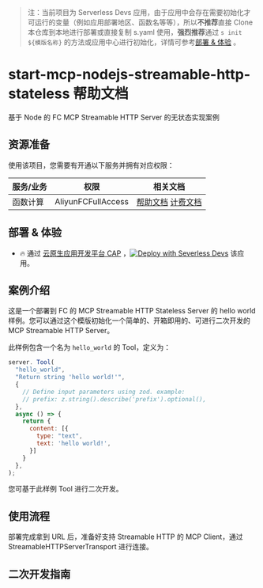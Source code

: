 
> 注：当前项目为 Serverless Devs 应用，由于应用中会存在需要初始化才可运行的变量（例如应用部署地区、函数名等等），所以**不推荐**直接 Clone 本仓库到本地进行部署或直接复制 s.yaml 使用，**强烈推荐**通过 `s init ${模版名称}` 的方法或应用中心进行初始化，详情可参考[部署 & 体验](#部署--体验) 。

# start-mcp-nodejs-streamable-http-stateless 帮助文档

<description>

基于 Node 的 FC MCP Streamable HTTP Server 的无状态实现案例

</description>


## 资源准备

使用该项目，您需要有开通以下服务并拥有对应权限：

<service>



| 服务/业务 |  权限  | 相关文档 |
| --- |  --- | --- |
| 函数计算 |  AliyunFCFullAccess | [帮助文档](https://help.aliyun.com/product/2508973.html) [计费文档](https://help.aliyun.com/document_detail/2512928.html) |

</service>

<remark>



</remark>

<disclaimers>



</disclaimers>

## 部署 & 体验

<appcenter>
   
- :fire: 通过 [云原生应用开发平台 CAP](https://cap.console.aliyun.com/template-detail?template=start-mcp-nodejs-streamable-http-stateless) ，[![Deploy with Severless Devs](https://img.alicdn.com/imgextra/i1/O1CN01w5RFbX1v45s8TIXPz_!!6000000006118-55-tps-95-28.svg)](https://cap.console.aliyun.com/template-detail?template=start-mcp-nodejs-streamable-http-stateless) 该应用。
   
</appcenter>
<deploy>
    
   
</deploy>

## 案例介绍

<appdetail id="flushContent">

这是一个部署到 FC 的 MCP Streamable HTTP Stateless Server 的 hello world 样例。您可以通过这个模版初始化一个简单的、开箱即用的、可进行二次开发的 MCP Streamable HTTP Server。 
 
此样例包含一个名为 `hello_world` 的 Tool，定义为：

```javascript
server. Tool(
  "hello_world",
  "Return string 'hello world!'",
  {
    // Define input parameters using zod. example: 
    // prefix: z.string().describe('prefix').optional(),
  },
  async () => {
    return {
      content: [{
        type: "text",
        text: 'hello world!',
      }]
    }
  },
);

```

您可基于此样例 Tool 进行二次开发。

</appdetail>







## 使用流程

<usedetail id="flushContent">

部署完成拿到 URL 后，准备好支持 Streamable HTTP  的 MCP Client，通过 StreamableHTTPServerTransport 进行连接。

</usedetail>

## 二次开发指南

<development id="flushContent">
</development>






